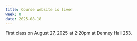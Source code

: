 ```yaml
---
title: Course website is live!
week: 0
date: 2025-08-18
---
```


First class on August 27, 2025 at 2:20pm at Denney Hall 253.